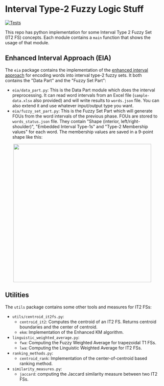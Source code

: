 # Interval Type-2 Fuzzy Logic Stuff 
[![Tests](https://github.com/h4iku/type2-fuzzy/actions/workflows/tests.yml/badge.svg)](https://github.com/h4iku/type2-fuzzy/actions/workflows/tests.yml)

This repo has python implementation for some Interval Type 2 Fuzzy Set (IT2 FS) concepts. Each module contains a `main` function that shows the usage of that module.

## Enhanced Interval Approach (EIA)

The `eia` package contains the implementation of the [enhanced interval approach](https://ieeexplore.ieee.org/abstract/document/6086759) for encoding words into interval type-2 fuzzy sets. It both contains the "Data Part" and the "Fuzzy Set Part":

* `eia/data_part.py`: This is the Data Part module which does the interval preprocessing. It can read word intervals from an Excel file (`sample-data.xlsx` also provided) and will write results to `words.json` file. You can also extend it and use whatever input/output type you want.
* `eia/fuzzy_set_part.py`: This is the Fuzzy Set Part which will generate FOUs from the word intervals of the previous phase. FOUs are stored to `words_status.json` file. They contain "Shape (interior, left/right-shoulder)", "Embedded Interval Type-1s" and "Type-2 Membership values" for each word. The membership values are saved in a 9-point shape like this:

<p align="center">
<img src="https://cloud.githubusercontent.com/assets/3812788/21205088/a242af88-c26f-11e6-9fb9-fc04216e334a.png" width="450" />
</p>

## Utilities

The `utils` package contains some other tools and measures for IT2 FSs:

* `utils/centroid_it2fs.py`:
  * `centroid_it2`: Computes the centroid of an IT2 FS. Returns centroid boundaries and the center of centroid.
  * `ekm`: Implementation of the Enhanced KM algorithm.
* `linguistic_weighted_average.py`:
  * `fwa`: Computing the Fuzzy Weighted Average for trapezoidal T1 FSs.
  * `lwa`: Computing the Linguistic Weighted Average for IT2 FSs.
* `ranking_methods.py`:
  * `centroid_rank`: Implementation of the center-of-centroid based ranking method.
* `similarity_measures.py`:
  * `jaccard`: computing the Jaccard similarity measure between two IT2 FSs.
